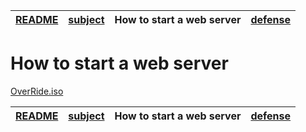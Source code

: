 | [README](README.md) | [subject](subject_ru.md) | How to start a web server | [defense](defense.md) |
|-|-|-|-|

# How to start a web server

[OverRide.iso](https://cdn.intra.42.fr/isos/OverRide.iso)

| [README](README.md) | [subject](subject_ru.md) | How to start a web server | [defense](defense.md) |
|-|-|-|-|
